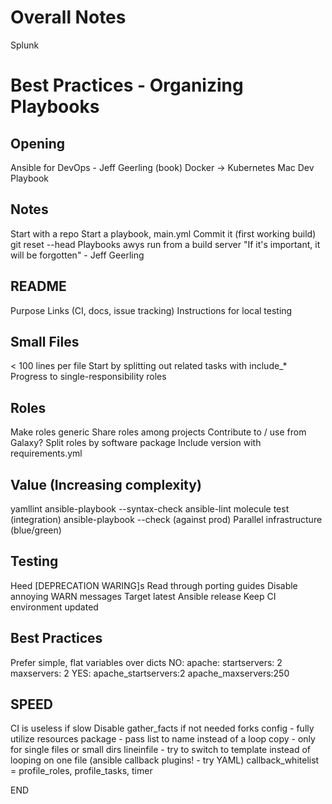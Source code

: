 # Overall Notes
  Splunk

# Best Practices - Organizing Playbooks
##  Opening
  Ansible for DevOps - Jeff Geerling (book)
  Docker -> Kubernetes
  Mac Dev Playbook
## Notes
Start with a repo
Start a playbook, main.yml
Commit it (first working build)
git reset --head
Playbooks awys run from a build server
"If it's important, it will be forgotten"  - Jeff Geerling

## README
  Purpose
  Links (CI, docs, issue tracking)
  Instructions for local testing

## Small Files
  < 100 lines per file
  Start by splitting out related tasks with include_*
  Progress to single-responsibility roles

## Roles
  Make roles generic
  Share roles among projects
  Contribute to / use from Galaxy?
  Split roles by software package
  Include version with requirements.yml

## Value (Increasing complexity)
  yamllint
  ansible-playbook --syntax-check
  ansible-lint
  molecule test (integration)
  ansible-playbook --check (against prod)
  Parallel infrastructure (blue/green)

## Testing
  Heed [DEPRECATION WARING]s
  Read through porting guides
  Disable annoying WARN messages
  Target latest Ansible release
  Keep CI environment updated

## Best Practices
  Prefer simple, flat variables over dicts
  NO:
  apache:
    startservers: 2
    maxservers: 2
  YES:
    apache_startservers:2
    apache_maxservers:250

## SPEED
  CI is useless if slow
  Disable gather_facts if not needed
  forks config - fully utilize resources
  package - pass list to name instead of a loop
  copy - only for single files or small dirs
  lineinfile - try to switch to template instead of looping on one file
  (ansible callback plugins! - try YAML) callback_whitelist = profile_roles, profile_tasks, timer

  END